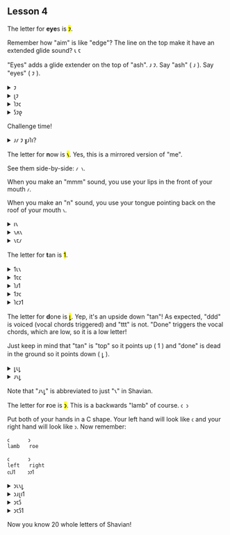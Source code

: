 ## Lesson 4

  
The letter for <strong>eye</strong>s is <mark>𐑲</mark>.


Remember how "aim" is like "edge"? The line on the top make it have an extended glide sound? 𐑧 𐑱

  
"Eyes" adds a glide extender on the top of "ash". 𐑨 𐑲. Say "ash" ( 𐑨 ). Say "eyes" ( 𐑲 ).


<details>
    <summary>𐑲</summary>
    <p>I / eye</p>
</details>
<details>
    <summary>𐑚𐑲</summary>
    <p>bye</p>
</details>
<details>
    <summary>𐑐𐑲𐑤</summary>
    <p>pile</p>
</details>
<details>
    <summary>𐑕𐑲𐑞</summary>
    <p>scythe</p>
</details>
  
<p>Challenge time!</p>
  
<details>
    <summary>𐑨𐑥 𐑲 𐑣𐑨𐑐𐑦?</summary>
    <p>Am I happy?</p>
</details>

The letter for <strong>n</strong>ow is <mark>𐑯</mark>. Yes, this is a mirrored version of "me". 

See them side-by-side: `𐑥 𐑯`.

When you make an "mmm" sound, you use your lips in the front of your mouth `𐑥`. 

When you make an "n" sound, you use your tongue pointing back on the roof of your mouth `𐑯`.

<details>
    <summary>𐑦𐑯</summary>
    <p>in</p>
</details>
<details>
    <summary>𐑯𐑵𐑯</summary>
    <p>noon</p>
</details>
<details>
    <summary>𐑯𐑱𐑥</summary>
    <p>name</p>
</details>

The letter for <strong>t</strong>an is <mark>𐑑</mark>.

<details>
    <summary>𐑑𐑧𐑯</summary>
    <p>ten</p>
</details>
<details>
    <summary>𐑑𐑱𐑤</summary>
    <p>tail / tale</p>
</details>
<details>
    <summary>𐑐𐑨𐑑</summary>
    <p>pat</p>
</details>
<details>
    <summary>𐑑𐑲𐑤</summary>
    <p>tile</p>
</details>
<details>
    <summary>𐑐𐑤𐑲𐑑</summary>
    <p>plight</p>
</details>


The letter for <strong>d</strong>one is <mark>𐑛</mark>. Yep, it's an upside down "tan"! As expected, "ddd" is voiced (vocal chords triggered) and "ttt" is not. "Done" triggers the vocal chords, which are low, so it is a low letter! 

Just keep in mind that "tan" is "top" so it points up ( 𐑑 ) and "done" is dead in the ground so it points down ( 𐑛 ).

<details>
    <summary>𐑛𐑧𐑛</summary>
    <p>dead</p>
</details>
<details>
    <summary>𐑨𐑯𐑛</summary>
    <p>and</p>
</details>

Note that "𐑨𐑯𐑛" is abbreviated to just "𐑯" in Shavian.

The letter for <strong>r</strong>oe is <mark>𐑮</mark>. This is a backwards "lamb" of course. `𐑤 𐑮`

Put both of your hands in a C shape. Your left hand will look like `𐑤` and your right hand will look like `𐑮`. Now remember:

```
𐑤      𐑮
lamb   roe
```

```
𐑤      𐑮
left   right
𐑤𐑧𐑓𐑑    𐑮𐑲𐑑
```

<details>
    <summary>𐑮𐑧𐑯𐑛</summary>
    <p>rend</p>
</details>
<details>
    <summary>𐑮𐑨𐑚𐑦𐑑</summary>
    <p>rabbit</p>
</details>
<details>
    <summary>𐑮𐑱𐑕</summary>
    <p>race</p>
</details>
<details>
    <summary>𐑮𐑱𐑕𐑑</summary>
    <p>raced</p>
</details>

Now you know 20 whole letters of Shavian!


